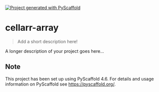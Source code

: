 <!-- These are examples of badges you might want to add to your README:
     please update the URLs accordingly

[![Built Status](https://api.cirrus-ci.com/github/<USER>/cellarr-array.svg?branch=main)](https://cirrus-ci.com/github/<USER>/cellarr-array)
[![ReadTheDocs](https://readthedocs.org/projects/cellarr-array/badge/?version=latest)](https://cellarr-array.readthedocs.io/en/stable/)
[![Coveralls](https://img.shields.io/coveralls/github/<USER>/cellarr-array/main.svg)](https://coveralls.io/r/<USER>/cellarr-array)
[![PyPI-Server](https://img.shields.io/pypi/v/cellarr-array.svg)](https://pypi.org/project/cellarr-array/)
[![Conda-Forge](https://img.shields.io/conda/vn/conda-forge/cellarr-array.svg)](https://anaconda.org/conda-forge/cellarr-array)
[![Monthly Downloads](https://pepy.tech/badge/cellarr-array/month)](https://pepy.tech/project/cellarr-array)
[![Twitter](https://img.shields.io/twitter/url/http/shields.io.svg?style=social&label=Twitter)](https://twitter.com/cellarr-array)
-->

[![Project generated with PyScaffold](https://img.shields.io/badge/-PyScaffold-005CA0?logo=pyscaffold)](https://pyscaffold.org/)

# cellarr-array

> Add a short description here!

A longer description of your project goes here...


<!-- pyscaffold-notes -->

## Note

This project has been set up using PyScaffold 4.6. For details and usage
information on PyScaffold see https://pyscaffold.org/.
